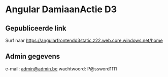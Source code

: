# Angular DamiaanActie D3

## Gepubliceerde link

Surf naar https://angularfrontendd3static.z22.web.core.windows.net/home

## Admin gegevens

e-mail: admin@admin.be
wachtwoord: P@ssword1111
